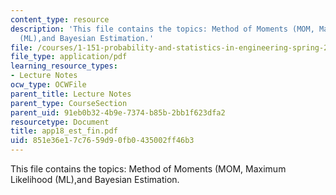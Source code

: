 ```yaml
---
content_type: resource
description: 'This file contains the topics: Method of Moments (MOM, Maximum Likelihood
  (ML),and Bayesian Estimation.'
file: /courses/1-151-probability-and-statistics-in-engineering-spring-2005/851e36e17c7659d90fb0435002ff46b3_app18_est_fin.pdf
file_type: application/pdf
learning_resource_types:
- Lecture Notes
ocw_type: OCWFile
parent_title: Lecture Notes
parent_type: CourseSection
parent_uid: 91eb0b32-4b9e-7374-b85b-2bb1f623dfa2
resourcetype: Document
title: app18_est_fin.pdf
uid: 851e36e1-7c76-59d9-0fb0-435002ff46b3
---
```

This file contains the topics: Method of Moments (MOM, Maximum Likelihood (ML),and Bayesian Estimation.

